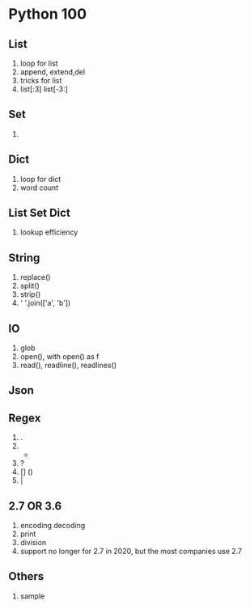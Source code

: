 # Python 100

## List

1. loop for list
2. append, extend,del
3. tricks for list
4. list[:3] list[-3:]

## Set

1. ​

## Dict

1. loop for dict
2. word count

## List Set Dict

1. lookup efficiency

## String

1. replace()
2. split()
3. strip()
4. ' '.join(['a', 'b'])

## IO

1. glob
2. open(), with open() as f
3. read(), readline(), readlines()

## Json

## Regex

1. .
2. *
3. ?
4. [] ()
5. |

## 2.7 OR 3.6

1. encoding decoding
2. print
3. division
4. support no longer for 2.7 in 2020, but the most companies use 2.7

## Others

1. sample

